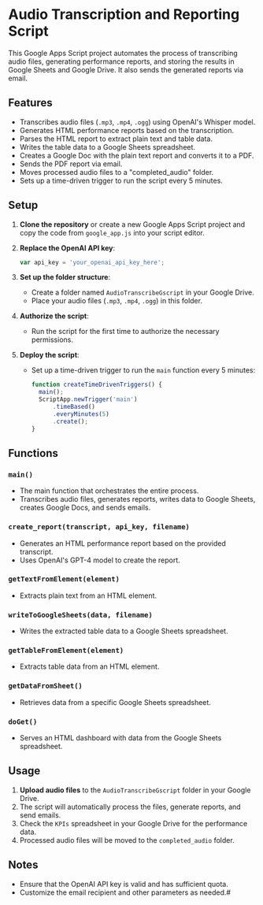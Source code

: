 # Audio Transcription and Reporting Script

This Google Apps Script project automates the process of transcribing audio files, generating performance reports, and storing the results in Google Sheets and Google Drive. It also sends the generated reports via email.

## Features

- Transcribes audio files (`.mp3`, `.mp4`, `.ogg`) using OpenAI's Whisper model.
- Generates HTML performance reports based on the transcription.
- Parses the HTML report to extract plain text and table data.
- Writes the table data to a Google Sheets spreadsheet.
- Creates a Google Doc with the plain text report and converts it to a PDF.
- Sends the PDF report via email.
- Moves processed audio files to a "completed_audio" folder.
- Sets up a time-driven trigger to run the script every 5 minutes.

## Setup

1. **Clone the repository** or create a new Google Apps Script project and copy the code from `google_app.js` into your script editor.

2. **Replace the OpenAI API key**:
   ```javascript
   var api_key = 'your_openai_api_key_here';
   ```

3. **Set up the folder structure**:
   - Create a folder named `AudioTranscribeGscript` in your Google Drive.
   - Place your audio files (`.mp3`, `.mp4`, `.ogg`) in this folder.

4. **Authorize the script**:
   - Run the script for the first time to authorize the necessary permissions.

5. **Deploy the script**:
   - Set up a time-driven trigger to run the `main` function every 5 minutes:
     ```javascript
     function createTimeDrivenTriggers() {
       main();
       ScriptApp.newTrigger('main')
           .timeBased()
           .everyMinutes(5)
           .create();
     }
     ```

## Functions

### `main()`
- The main function that orchestrates the entire process.
- Transcribes audio files, generates reports, writes data to Google Sheets, creates Google Docs, and sends emails.

### `create_report(transcript, api_key, filename)`
- Generates an HTML performance report based on the provided transcript.
- Uses OpenAI's GPT-4 model to create the report.

### `getTextFromElement(element)`
- Extracts plain text from an HTML element.

### `writeToGoogleSheets(data, filename)`
- Writes the extracted table data to a Google Sheets spreadsheet.

### `getTableFromElement(element)`
- Extracts table data from an HTML element.

### `getDataFromSheet()`
- Retrieves data from a specific Google Sheets spreadsheet.

### `doGet()`
- Serves an HTML dashboard with data from the Google Sheets spreadsheet.

## Usage

1. **Upload audio files** to the `AudioTranscribeGscript` folder in your Google Drive.
2. The script will automatically process the files, generate reports, and send emails.
3. Check the `KPIs` spreadsheet in your Google Drive for the performance data.
4. Processed audio files will be moved to the `completed_audio` folder.

## Notes

- Ensure that the OpenAI API key is valid and has sufficient quota.
- Customize the email recipient and other parameters as needed.#
